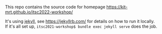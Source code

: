 This repo contains the source code for homepage https://kit-mrt.github.io/itsc2022-workshop/

It's using [jekyll](https://jekyllrb.com/), see https://jekyllrb.com/ for details on how to run it locally. If it's all set up, `itsc2021-workshop$ bundle exec jekyll serve` does the job.
